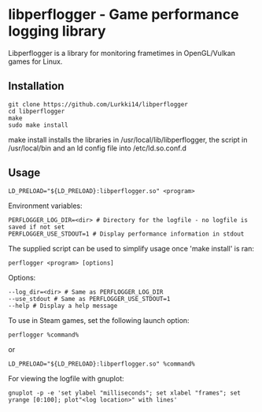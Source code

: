 # libperflogger - Game performance logging library

Libperflogger is a library for monitoring frametimes in OpenGL/Vulkan games for Linux.

## Installation

```
git clone https://github.com/Lurkki14/libperflogger
cd libperflogger
make
sudo make install
```
make install installs the libraries in /usr/local/lib/libperflogger, the script in /usr/local/bin and an ld config file into /etc/ld.so.conf.d

## Usage

```
LD_PRELOAD="${LD_PRELOAD}:libperflogger.so" <program>
```
Environment variables:

```
PERFLOGGER_LOG_DIR=<dir> # Directory for the logfile - no logfile is saved if not set
PERFLOGGER_USE_STDOUT=1 # Display performance information in stdout
```

The supplied script can be used to simplify usage once 'make install' is ran:

```
perflogger <program> [options]
```

Options:

```
--log_dir=<dir> # Same as PERFLOGGER_LOG_DIR
--use_stdout # Same as PERFLOGGER_USE_STDOUT=1
--help # Display a help message
```

To use in Steam games, set the following launch option:

```
perflogger %command%
```
or

```
LD_PRELOAD="${LD_PRELOAD}:libperflogger.so" %command%
```
For viewing the logfile with gnuplot:

```
gnuplot -p -e 'set ylabel "milliseconds"; set xlabel "frames"; set yrange [0:100]; plot"<log location>" with lines'
```



